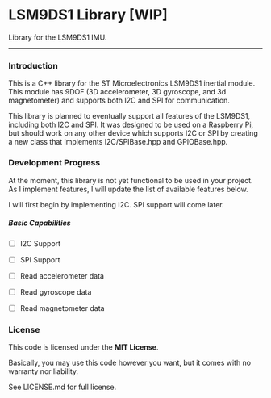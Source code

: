 # LSM9DS1 Library [WIP]

Library for the LSM9DS1 IMU.

--------------------------------------------------

### Introduction

This is a C++ library for the ST Microelectronics LSM9DS1 inertial module. This module has 9DOF (3D accelerometer, 3D gyroscope, and 3d magnetometer) and supports both I2C and SPI for communication.

This library is planned to eventually support all features of the LSM9DS1, including both I2C and SPI. It was designed to be used on a Raspberry Pi, but should work on any other device which supports I2C or SPI by creating a new class that implements I2C/SPIBase.hpp and GPIOBase.hpp.


### Development Progress

At the moment, this library is not yet functional to be used in your project. As I implement features, I will update the list of available features below.

I will first begin by implementing I2C. SPI support will come later.

##### Basic Capabilities
* [ ] I2C Support
* [ ] SPI Support
* [ ] Read accelerometer data
* [ ] Read gyroscope data
* [ ] Read magnetometer data


### License
This code is licensed under the **MIT License**.

Basically, you may use this code however you want, but it comes with no warranty nor liability.

See LICENSE.md for full license.
